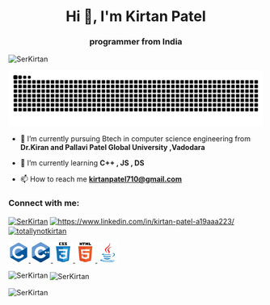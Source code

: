 <h1 align="center">Hi 👋, I'm Kirtan Patel</h1>
<h3 align="center"> programmer from India</h3>
<p align="left"> <img src="https://komarev.com/ghpvc/?username=serkirtan&label=Profile%20views&color=2beefc&style=flat" alt="SerKirtan" /> </p>

<img alt="github contribution snake animation" src="https://github.com/SerKirtan/Snake-Animation/blob/main/snake.svg">


- 🔭 I’m currently pursuing Btech in computer science engineering from **Dr.Kiran and Pallavi Patel Global University ,Vadodara**

- 🌱 I’m currently learning **C++ , JS , DS**

- 📫 How to reach me **kirtanpatel710@gmail.com**

<h3 align="left">Connect with me:</h3>
<p align="left">
<a href="https://twitter.com/killtann" target="blank"><img align="center" src="https://raw.githubusercontent.com/rahuldkjain/github-profile-readme-generator/master/src/images/icons/Social/twitter.svg" alt="SerKirtan" height="30" width="40" /></a>
<a href="https://www.linkedin.com/in/kirtan-patel-a19aaa223/" target="blank"><img align="center" src="https://raw.githubusercontent.com/rahuldkjain/github-profile-readme-generator/master/src/images/icons/Social/linked-in-alt.svg" alt="https://www.linkedin.com/in/kirtan-patel-a19aaa223/" height="30" width="40" /></a>
<a href="https://www.instagram.com/totallynotkirtan/" target="blank"><img align="center" src="https://raw.githubusercontent.com/rahuldkjain/github-profile-readme-generator/master/src/images/icons/Social/instagram.svg" alt="totallynotkirtan" height="30" width="40" /></a>
</p>
<p align="left"> <a href="https://www.cprogramming.com/" target="_blank" rel="noreferrer"> <img src="https://raw.githubusercontent.com/devicons/devicon/master/icons/c/c-original.svg" alt="c" width="40" height="40"/> </a> <a href="https://www.w3schools.com/cpp/" target="_blank" rel="noreferrer"> <img src="https://raw.githubusercontent.com/devicons/devicon/master/icons/cplusplus/cplusplus-original.svg" alt="cplusplus" width="40" height="40"/> </a> <a href="https://www.w3schools.com/css/" target="_blank" rel="noreferrer"> <img src="https://raw.githubusercontent.com/devicons/devicon/master/icons/css3/css3-original-wordmark.svg" alt="css3" width="40" height="40"/> </a> <a href="https://www.w3.org/html/" target="_blank" rel="noreferrer"> <img src="https://raw.githubusercontent.com/devicons/devicon/master/icons/html5/html5-original-wordmark.svg" alt="html5" width="40" height="40"/> </a> <a href="https://www.java.com" target="_blank" rel="noreferrer"> <img src="https://raw.githubusercontent.com/devicons/devicon/master/icons/java/java-original.svg" alt="java" width="40" height="40"/> </a> </p>

<p><img align="left" src="https://github-readme-stats.vercel.app/api/top-langs?username=SerKirtan&show_icons=true&locale=en&layout=compact" alt="SerKirtan" /></p>

<p>&nbsp;<img align="center" src="https://github-readme-stats.vercel.app/api?username=SerKirtan&show_icons=true&locale=en" alt="SerKirtan" /></p>

<p><img align="center" src="https://github-readme-streak-stats.herokuapp.com/?user=SerKirtan&" alt="SerKirtan" /></p>
